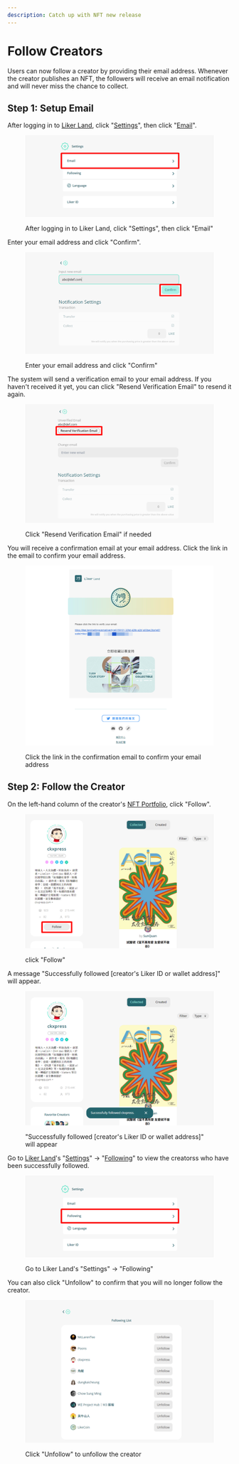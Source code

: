 ```yaml
---
description: Catch up with NFT new release
---
```


# Follow Creators

Users can now follow a creator by providing their email address. Whenever the creator publishes an NFT, the followers will receive an email notification and will never miss the chance to collect.

## Step 1: Setup Email

After logging in to [Liker Land](https://liker.land/), click "[Settings](https://liker.land/en/settings/)", then click "[Email](https://liker.land/en/settings/email)".

<figure><img src="../../../.gitbook/assets/Follow 5-en.png" alt=""><figcaption><p>After logging in to Liker Land, click "Settings", then click "Email"</p></figcaption></figure>

Enter your email address and click "Confirm".

<figure><img src="../../../.gitbook/assets/Follow 6-en.png" alt=""><figcaption><p>Enter your email address and click "Confirm"</p></figcaption></figure>

The system will send a verification email to your email address. If you haven't received it yet, you can click "Resend Verification Email" to resend it again.

<figure><img src="../../../.gitbook/assets/Follow 7-en.png" alt=""><figcaption><p>Click "Resend Verification Email" if needed</p></figcaption></figure>

You will receive a confirmation email at your email address. Click the link in the email to confirm your email address.

<figure><img src="../../../.gitbook/assets/Follow 8.png" alt=""><figcaption><p>Click the link in the confirmation email to confirm your email address</p></figcaption></figure>

## Step 2: Follow the Creator

On the left-hand column of the creator's [NFT Portfolio](nft-portfolio.md), click "Follow".

<figure><img src="../../../.gitbook/assets/Follow 1-en.png" alt=""><figcaption><p>click "Follow"</p></figcaption></figure>

A message "Successfully followed \[creator's Liker ID or wallet address]" will appear.

<figure><img src="../../../.gitbook/assets/Follow 2-en.png" alt=""><figcaption><p>"Successfully followed [creator's Liker ID or wallet address]" will appear</p></figcaption></figure>

Go to [Liker Land](https://liker.land/)'s "[Settings](https://liker.land/en/settings/)" -> "[Following](https://liker.land/en/settings/following)" to view the creatorss who have been successfully followed.&#x20;

<figure><img src="../../../.gitbook/assets/Follow 3-en.png" alt=""><figcaption><p>Go to Liker Land's "Settings" -> "Following"</p></figcaption></figure>

You can also click "Unfollow" to confirm that you will no longer follow the creator.

<figure><img src="../../../.gitbook/assets/Follow 4-en.png" alt=""><figcaption><p>Click "Unfollow" to unfollow the creator</p></figcaption></figure>
